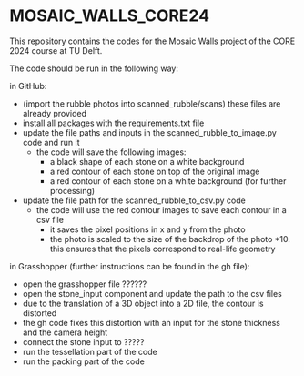 # MOSAIC_WALLS_CORE24
This repository contains the codes for the Mosaic Walls project of the CORE 2024 course at TU Delft.

The code should be run in the following way: 

in GitHub:
- (import the rubble photos into scanned_rubble/scans) these files are already provided
- install all packages with the requirements.txt file
- update the file paths and inputs in the scanned_rubble_to_image.py code and run it
    - the code will save the following images:
        - a black shape of each stone on a white background
        - a red contour of each stone on top of the original image
        - a red contour of each stone on a white background (for further processing)
- update the file path for the scanned_rubble_to_csv.py code
    - the code will use the red contour images to save each contour in a csv file
        - it saves the pixel positions in x and y from the photo
        - the photo is scaled to the size of the backdrop of the photo *10. this ensures that the pixels correspond to real-life geometry

in Grasshopper (further instructions can be found in the gh file):
- open the grasshopper file ??????
- open the stone_input component and update the path to the csv files
- due to the translation of a 3D object into a 2D file, the contour is distorted
- the gh code fixes this distortion with an input for the stone thickness and the camera height
- connect the stone input to ?????
- run the tessellation part of the code
- run the packing part of the code